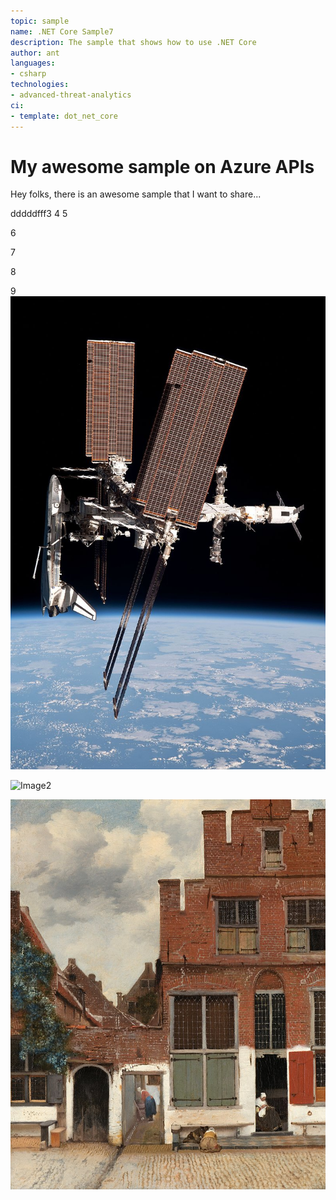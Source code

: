 ```yaml
---
topic: sample
name: .NET Core Sample7
description: The sample that shows how to use .NET Core
author: ant
languages:
- csharp
technologies:
- advanced-threat-analytics
ci:
- template: dot_net_core
---
```


# My awesome sample on Azure APIs

Hey folks, there is an awesome sample that I want to share...

dddddfff3
4
5

6

7

8

9
![Image1](Endeavour_docked_to_ISS.jpg)

![Image2](/Balliol_College_Dining_Hall,_Oxford_-_Diliff.jpg)

![Image3](DotNetSample/726px-Johannes_Vermeer_-_Gezicht_op_huizen_in_Delft,_bekend_als_'Het_straatje'_-_Google_Art_Project.jpg)

